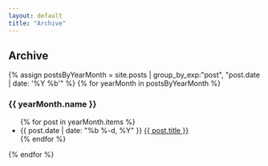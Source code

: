 ```yaml
---
layout: default
title: "Archive"
---
```


<h2>Archive</h2>
{% assign postsByYearMonth = site.posts | group_by_exp:"post", "post.date | date: '%Y %b'"  %}
{% for yearMonth in postsByYearMonth %}
  <h3>{{ yearMonth.name }}</h3>
    <ul class="posts">
      {% for post in yearMonth.items %}
        <li>
          <span class="post-date">{{ post.date | date: "%b %-d, %Y" }}</span>
          <a href="{{ post.url }}">{{ post.title }}</a>
        </li>
      {% endfor %}
    </ul>
{% endfor %}
